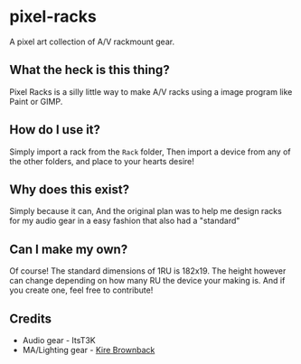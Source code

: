# pixel-racks
A pixel art collection of A/V rackmount gear.

## What the heck is this thing?
Pixel Racks is a silly little way to make A/V racks using a image program like Paint or GIMP. 

## How do I use it?
Simply import a rack from the `Rack` folder, Then import a device from any of the other folders, and place to your hearts desire!

## Why does this exist? 
Simply because it can, And the original plan was to help me design racks for my audio gear in a easy fashion that also had a "standard"

## Can I make my own?
Of course! The standard dimensions of 1RU is 182x19. The height however can change depending on how many RU the device your making is. 
And if you create one, feel free to contribute! 

## Credits
* Audio gear - ItsT3K
* MA/Lighting gear - [Kire Brownback](https://t.me/KireBrownback) 
